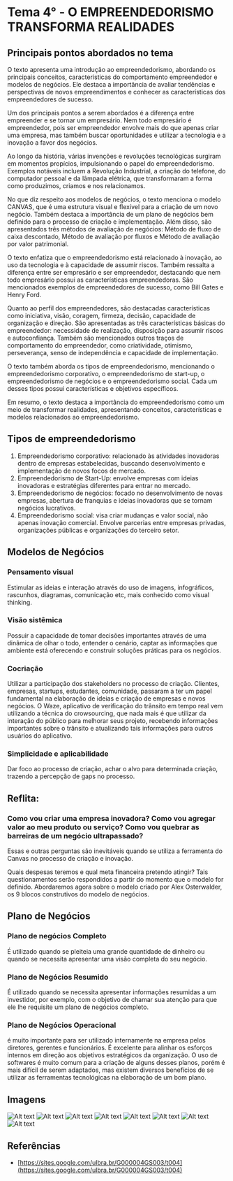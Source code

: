# Tema 4° - O EMPREENDEDORISMO TRANSFORMA REALIDADES

## Principais pontos abordados no tema

O texto apresenta uma introdução ao empreendedorismo, abordando os principais conceitos, características do comportamento empreendedor e modelos de negócios. Ele destaca a importância de avaliar tendências e perspectivas de novos empreendimentos e conhecer as características dos empreendedores de sucesso.

Um dos principais pontos a serem abordados é a diferença entre empreender e se tornar um empresário. Nem todo empresário é empreendedor, pois ser empreendedor envolve mais do que apenas criar uma empresa, mas também buscar oportunidades e utilizar a tecnologia e a inovação a favor dos negócios.

Ao longo da história, várias invenções e revoluções tecnológicas surgiram em momentos propícios, impulsionando o papel do empreendedorismo. Exemplos notáveis incluem a Revolução Industrial, a criação do telefone, do computador pessoal e da lâmpada elétrica, que transformaram a forma como produzimos, criamos e nos relacionamos.

No que diz respeito aos modelos de negócios, o texto menciona o modelo CANVAS, que é uma estrutura visual e flexível para a criação de um novo negócio. Também destaca a importância de um plano de negócios bem definido para o processo de criação e implementação. Além disso, são apresentados três métodos de avaliação de negócios: Método de fluxo de caixa descontado, Método de avaliação por fluxos e Método de avaliação por valor patrimonial.

O texto enfatiza que o empreendedorismo está relacionado à inovação, ao uso da tecnologia e à capacidade de assumir riscos. Também ressalta a diferença entre ser empresário e ser empreendedor, destacando que nem todo empresário possui as características empreendedoras. São mencionados exemplos de empreendedores de sucesso, como Bill Gates e Henry Ford.

Quanto ao perfil dos empreendedores, são destacadas características como iniciativa, visão, coragem, firmeza, decisão, capacidade de organização e direção. São apresentadas as três características básicas do empreendedor: necessidade de realização, disposição para assumir riscos e autoconfiança. Também são mencionados outros traços de comportamento do empreendedor, como criatividade, otimismo, perseverança, senso de independência e capacidade de implementação.

O texto também aborda os tipos de empreendedorismo, mencionando o empreendedorismo corporativo, o empreendedorismo de start-up, o empreendedorismo de negócios e o empreendedorismo social. Cada um desses tipos possui características e objetivos específicos.

Em resumo, o texto destaca a importância do empreendedorismo como um meio de transformar realidades, apresentando conceitos, características e modelos relacionados ao empreendedorismo.

## Tipos de empreendedorismo

1. Empreendedorismo corporativo: relacionado às atividades inovadoras dentro de empresas estabelecidas, buscando desenvolvimento e implementação de novos focos de mercado.
2. Empreendedorismo de Start-Up: envolve empresas com ideias inovadoras e estratégias diferentes para entrar no mercado.
3. Empreendedorismo de negócios: focado no desenvolvimento de novas empresas, abertura de franquias e ideias inovadoras que se tornam negócios lucrativos.
4. Empreendedorismo social: visa criar mudanças e valor social, não apenas inovação comercial. Envolve parcerias entre empresas privadas, organizações públicas e organizações do terceiro setor.

## Modelos de Negócios

### Pensamento visual

Estimular as ideias e interação através do uso de imagens, infográficos, rascunhos, diagramas, comunicação etc, mais conhecido como visual thinking.

### Visão sistêmica

Possuir a capacidade de tomar decisões importantes através de uma dinâmica de olhar o todo, entender o cenário, captar as informações que ambiente está oferecendo e construir soluções práticas para os negócios.

### Cocriação

Utilizar a participação dos stakeholders no processo de criação. Clientes, empresas, startups, estudantes, comunidade, passaram a ter um papel fundamental na elaboração de ideias e criação de empresas e novos negócios. O Waze, aplicativo de verificação do trânsito em tempo real vem utilizando a técnica do crowsourcing, que nada mais é que utilizar da interação do público para melhorar seus projeto, recebendo informações importantes sobre o trânsito e atualizando tais informações para outros usuários do aplicativo.

### Simplicidade e aplicabilidade

Dar foco ao processo de criação, achar o alvo para determinada criação, trazendo a percepção de gaps no processo.

## Reflita:

### Como vou criar uma empresa inovadora? Como vou agregar valor ao meu produto ou serviço? Como vou quebrar as barreiras de um negócio ultrapassado?

Essas e outras perguntas são inevitáveis quando se utiliza a ferramenta do Canvas no processo de criação e inovação.

Quais despesas teremos e qual meta financeira pretendo atingir? Tais questionamentos serão respondidos a partir do momento que o modelo for definido. Abordaremos agora sobre o modelo criado por Alex Osterwalder, os 9 blocos construtivos do modelo de negócios.

## Plano de Negócios

### Plano de negócios Completo

É utilizado quando se pleiteia uma grande quantidade de dinheiro ou quando se necessita apresentar uma visão completa do seu negócio.

### Plano de Negócios Resumido

É utilizado quando se necessita apresentar informações resumidas a um investidor, por exemplo, com o objetivo de chamar sua atenção para que ele lhe requisite um plano de negócios completo.

### Plano de Negócios Operacional

é muito importante para ser utilizado internamente na empresa pelos diretores, gerentes e funcionários. É excelente para alinhar os esforços internos em direção aos objetivos estratégicos da organização. O uso de softwares é muito comum para a criação de alguns desses planos, porém é mais difícil de serem adaptados, mas existem diversos benefícios de se utilizar as ferramentas tecnológicas na elaboração de um bom plano.

## Imagens

![Alt text](./../assets/summaries/4/1.png)
![Alt text](./../assets/summaries/4/2.png)
![Alt text](./../assets/summaries/4/3.png)
![Alt text](./../assets/summaries/4/4.png)
![Alt text](./../assets/summaries/4/5.png)
![Alt text](./../assets/summaries/4/6.png)
![Alt text](./../assets/summaries/4/7.png)
![Alt text](./../assets/summaries/4/8.png)

## Referências

- [https://sites.google.com/ulbra.br/G000004GS003/t004](https://sites.google.com/ulbra.br/G000004GS003/t004)
